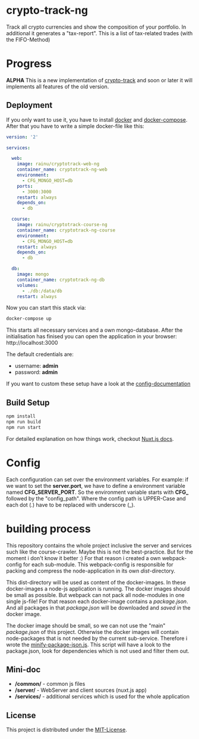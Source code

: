 # crypto-track-ng

Track all crypto currencies and show the composition of your portfolio. In additional it generates
a "tax-report". This is a list of tax-related trades (with the FIFO-Method)

# Progress

**ALPHA**
This is a new implementation of [crypto-track](https://github.com/rainu/crypto-track) and soon or later 
it will implements all features of the old version.

## Deployment

If you only want to use it, you have to install [docker](https://www.docker.com/) and [docker-compose](https://docs.docker.com/compose/).
After that you have to write a simple docker-file like this:

```yml
version: '2'

services:

  web:
    image: rainu/cryptotrack-web-ng
    container_name: cryptotrack-ng-web
    environment:
      - CFG_MONGO_HOST=db
    ports:
      - 3000:3000
    restart: always
    depends_on:
      - db

  course:
    image: rainu/cryptotrack-course-ng
    container_name: cryptotrack-ng-course
    environment:
      - CFG_MONGO_HOST=db
    restart: always
    depends_on:
      - db

  db:
    image: mongo
    container_name: cryptotrack-ng-db
    volumes:
      - ./db:/data/db
    restart: always
```

Now you can start this stack via:
```bash
docker-compose up
```

This starts all necessary services and a own mongo-database. After the initialisation has finised
you can open the application in your browser: http://localhost:3000

The default credentials are:
* username: **admin**
* password: **admin**

If you want to custom these setup have a look at the [config-documentation](DOCUMENTATION.md)

## Build Setup

``` bash
npm install
npm run build
npm run start
```

For detailed explanation on how things work, checkout [Nuxt.js docs](https://nuxtjs.org).

# Config

Each configuration can set over the environment variables. For example: if we want to set
the **server.port**, we have to define a environment variable named **CFG_SERVER_PORT**. So the
environment variable starts with **CFG_** followed by the "config_path". Where the config path
is UPPER-Case and each dot (.) have to be replaced with underscore (_).

# building process

This repository contains the whole project inclusive the server and services such like the 
course-crawler. Maybe this is not the best-practice. But for the moment i don't know it better :)
For that reason i created a own webpack-config for each sub-module. This webpack-config is
responsible for packing and compress the node-application in its own *dist*-directory. 

This dist-directory will be used as content of the docker-images. In these docker-images a node-js
application is running. The docker images should be small as possible. But webpack can not pack
all node-modules in one single js-file! For that reason each docker-image contains a *package.json*.
And all packages in that *package.json* will be downloaded and *saved in* the docker image.

The docker image should be small, so we can not use the "main" *package.json* of this project. Otherwise
the docker images will contain node-packages that is not needed by the current sub-service. Therefore
i wrote the [minify-package-json.js](./minify-package-json.js). This script will have a look to the 
package.json, look for dependencies which is not used and filter them out. 


## Mini-doc

* **/common/** - common js files
* **/server/** - WebServer and client sources (nuxt.js app)
* **/services/** - additional services which is used for the whole application


License
-------

This project is distributed under the [MIT-License](http://www.opensource.org/licenses/mit-license.php).
